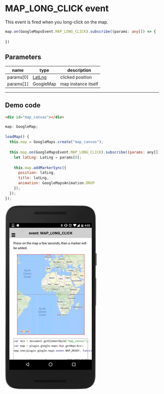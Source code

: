 # MAP_LONG_CLICK event

This event is fired when you long-click on the map.

```typescript
map.on(GoogleMapsEvent.MAP_LONG_CLICK).subscribe((params: any[]) => {

})
```

## Parameters

name           | type                                    | description
---------------|-----------------------------------------|---------------------------------------
params[0]      | [LatLng](../../latlng/README.md)        | clicked position
params[1]      | GoogleMap                               | map instance itself


----------------------------------------------------------------------------------------------------------

## Demo code

```html
<div id="map_canvas"></div>
```

```js
map: GoogleMap;

loadMap() {
  this.map = GoogleMaps.create("map_canvas");

  this.map.on(GoogleMapsEvent.MAP_LONG_CLICK).subscribe((params: any[]) => {
    let latLng: LatLng = params[0];

    this.map.addMarkerSync({
      position: latLng,
      title: latLng,
      animation: GoogleMapsAnimation.DROP
    });
  });
});
```

![](image.gif)
